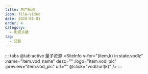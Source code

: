 ```yaml
---
title: 热门短剧
icon: file-video
date: 2020-01-01
order: 4
category:
  - 影视点播
tag:
  - 短剧
---
```


<ArtPlayer :src="state.src" :config="artPlayerConfig" />

::: tabs
@tab:active 量子资源
<SiteInfo v-for="(item,k) in state.vodlz" :name="item.vod_name" desc="" :logo="item.vod_pic" :preview="item.vod_pic"
url="" @click="vodlzurl(k)" />
:::

<script setup lang="ts">
  import { artplayerPlaylist } from 'cps/artplayer-plugin-playlist'
  import { vod } from 'db'
  import { poster, Hls } from 'cps/artConst'
  import { useStorage } from '@vueuse/core'
  import { onMounted, nextTick, onDeactivated } from "vue";
  const state = useStorage(
    "vod-remen",
    {
      src: "",
      vodlz: [],
      PlayList: []
    }
  )

  const vodlzurl = (key) => {
    const { vodlz } = state.value
    state.value.PlayList = vodlz[key].play_list
    state.value.src = vodlz[key].play_list[0].url
  }

  onMounted(async () => {
    const lzzy = await vod.find({ "name": "lzcaiji-duanju" })
    state.value.vodlz = lzzy.data
    vodlzurl(0)
  });

  const artPlayerConfig = {
    poster,
    fullscreen: true,
    fullscreenWeb: true,
    autoplay: true,
    muted: true,
    type: "Hls",
    customType: { Hls },
    plugins: [
      artplayerPlaylist({
        autoNext: true,
        playlist: state.value.PlayList
      })
    ],
  }
</script>
